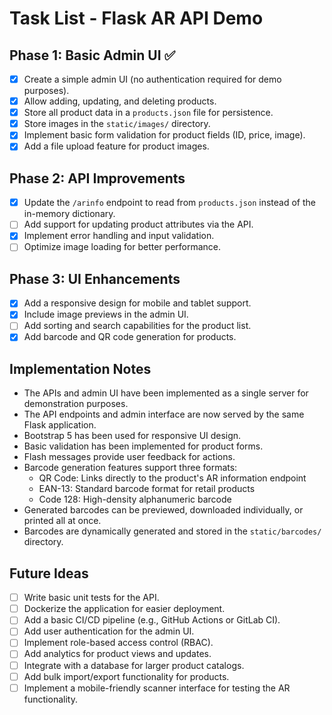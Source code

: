 # Task List - Flask AR API Demo

## Phase 1: Basic Admin UI ✅

* [x] Create a simple admin UI (no authentication required for demo purposes).
* [x] Allow adding, updating, and deleting products.
* [x] Store all product data in a `products.json` file for persistence.
* [x] Store images in the `static/images/` directory.
* [x] Implement basic form validation for product fields (ID, price, image).
* [x] Add a file upload feature for product images.

## Phase 2: API Improvements

* [x] Update the `/arinfo` endpoint to read from `products.json` instead of the in-memory dictionary.
* [ ] Add support for updating product attributes via the API.
* [x] Implement error handling and input validation.
* [ ] Optimize image loading for better performance.

## Phase 3: UI Enhancements

* [x] Add a responsive design for mobile and tablet support.
* [x] Include image previews in the admin UI.
* [ ] Add sorting and search capabilities for the product list.
* [x] Add barcode and QR code generation for products.

## Implementation Notes

* The APIs and admin UI have been implemented as a single server for demonstration purposes.
* The API endpoints and admin interface are now served by the same Flask application.
* Bootstrap 5 has been used for responsive UI design.
* Basic validation has been implemented for product forms.
* Flash messages provide user feedback for actions.
* Barcode generation features support three formats:
  * QR Code: Links directly to the product's AR information endpoint
  * EAN-13: Standard barcode format for retail products
  * Code 128: High-density alphanumeric barcode
* Generated barcodes can be previewed, downloaded individually, or printed all at once.
* Barcodes are dynamically generated and stored in the `static/barcodes/` directory.

## Future Ideas

* [ ] Write basic unit tests for the API.
* [ ] Dockerize the application for easier deployment.
* [ ] Add a basic CI/CD pipeline (e.g., GitHub Actions or GitLab CI).
* [ ] Add user authentication for the admin UI.
* [ ] Implement role-based access control (RBAC).
* [ ] Add analytics for product views and updates.
* [ ] Integrate with a database for larger product catalogs.
* [ ] Add bulk import/export functionality for products.
* [ ] Implement a mobile-friendly scanner interface for testing the AR functionality.
